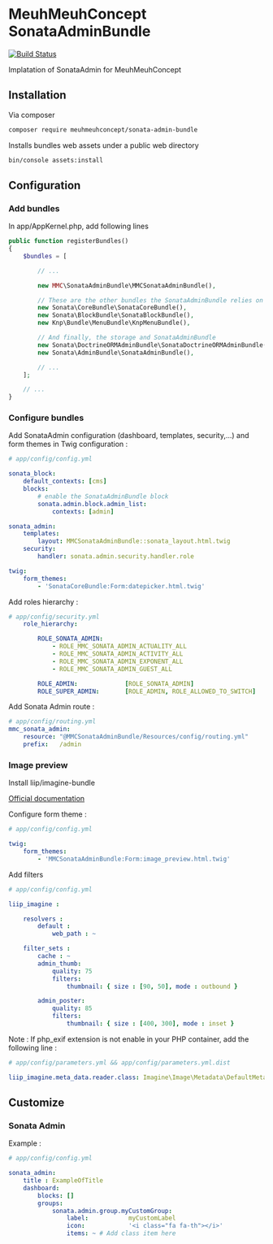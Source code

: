 # MeuhMeuhConcept SonataAdminBundle
[![Build Status](https://travis-ci.org/MeuhMeuhConcept/SonataAdminBundle.svg?branch=master)](https://travis-ci.org/MeuhMeuhConcept/SonataAdminBundle)

Implatation of SonataAdmin for MeuhMeuhConcept

## Installation

Via composer
```bash
composer require meuhmeuhconcept/sonata-admin-bundle
```

Installs bundles web assets under a public web directory
```bash
bin/console assets:install
```
## Configuration

### Add bundles
In app/AppKernel.php, add following lines
```php
public function registerBundles()
{
    $bundles = [

        // ...

        new MMC\SonataAdminBundle\MMCSonataAdminBundle(),

        // These are the other bundles the SonataAdminBundle relies on
        new Sonata\CoreBundle\SonataCoreBundle(),
        new Sonata\BlockBundle\SonataBlockBundle(),
        new Knp\Bundle\MenuBundle\KnpMenuBundle(),

        // And finally, the storage and SonataAdminBundle
        new Sonata\DoctrineORMAdminBundle\SonataDoctrineORMAdminBundle(),
        new Sonata\AdminBundle\SonataAdminBundle(),

        // ...
    ];

    // ...
}
```

### Configure bundles

Add SonataAdmin configuration (dashboard, templates, security,...) and form themes in Twig configuration :

```yaml
# app/config/config.yml

sonata_block:
    default_contexts: [cms]
    blocks:
        # enable the SonataAdminBundle block
        sonata.admin.block.admin_list:
            contexts: [admin]

sonata_admin:
    templates:
        layout: MMCSonataAdminBundle::sonata_layout.html.twig
    security:
        handler: sonata.admin.security.handler.role

twig:
    form_themes:
        - 'SonataCoreBundle:Form:datepicker.html.twig'
```
Add roles hierarchy :
```yaml
# app/config/security.yml
    role_hierarchy:

        ROLE_SONATA_ADMIN:
            - ROLE_MMC_SONATA_ADMIN_ACTUALITY_ALL
            - ROLE_MMC_SONATA_ADMIN_ACTIVITY_ALL
            - ROLE_MMC_SONATA_ADMIN_EXPONENT_ALL
            - ROLE_MMC_SONATA_ADMIN_GUEST_ALL

        ROLE_ADMIN:             [ROLE_SONATA_ADMIN]
        ROLE_SUPER_ADMIN:       [ROLE_ADMIN, ROLE_ALLOWED_TO_SWITCH]

```
Add Sonata Admin route :
```yaml
# app/config/routing.yml
mmc_sonata_admin:
    resource: "@MMCSonataAdminBundle/Resources/config/routing.yml"
    prefix:   /admin
```
### Image preview

Install liip/imagine-bundle

[Official documentation](http://symfony.com/doc/current/bundles/LiipImagineBundle/installation.html)

Configure form theme :
```yaml
# app/config/config.yml

twig:
    form_themes:
        - 'MMCSonataAdminBundle:Form:image_preview.html.twig'
```

Add filters
```yaml
# app/config/config.yml

liip_imagine :

    resolvers :
        default :
            web_path : ~

    filter_sets :
        cache : ~
        admin_thumb:
            quality: 75
            filters:
                thumbnail: { size : [90, 50], mode : outbound }

        admin_poster:
            quality: 85
            filters:
                thumbnail: { size : [400, 300], mode : inset }
```

Note : If php_exif extension is not enable in your PHP container, add the following line :
```yaml
# app/config/parameters.yml && app/config/parameters.yml.dist

liip_imagine.meta_data.reader.class: Imagine\Image\Metadata\DefaultMetadataReader
```

## Customize

### Sonata Admin

Example :
```yaml
# app/config/config.yml

sonata_admin:
    title : ExampleOfTitle
    dashboard:
        blocks: []
        groups:
            sonata.admin.group.myCustomGroup:
                label:           myCustomLabel
                icon:            '<i class="fa fa-th"></i>'
                items: ~ # Add class item here
```
